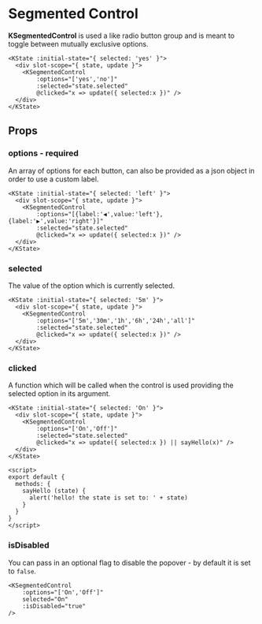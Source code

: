# Segmented Control

**KSegmentedControl** is used a like radio button group and is meant to toggle between mutually exclusive options.

<KState :initial-state="{ selected: 'yes' }">
  <div slot-scope="{ state, update }">
    <KSegmentedControl
        :options="['yes','no']"
        :selected="state.selected"
        @clicked="x => update({ selected:x })" />
  </div>
</KState>

```vue
<KState :initial-state="{ selected: 'yes' }">
  <div slot-scope="{ state, update }">
    <KSegmentedControl
        :options="['yes','no']"
        :selected="state.selected"
        @clicked="x => update({ selected:x })" />
  </div>
</KState>
```

## Props

### options - required

An array of options for each button, can also be provided as a json object in order to use a custom label.

<KState :initial-state="{ selected: 'left' }">
  <div slot-scope="{ state, update }">
    <KSegmentedControl
        :options="[{label:'◀️',value:'left'},{label:'▶️',value:'right'}]"
        :selected="state.selected"
        @clicked="x => update({ selected:x })" />
  </div>
</KState>


```vue
<KState :initial-state="{ selected: 'left' }">
  <div slot-scope="{ state, update }">
    <KSegmentedControl
        :options="[{label:'◀️',value:'left'},{label:'▶️',value:'right'}]"
        :selected="state.selected"
        @clicked="x => update({ selected:x })" />
  </div>
</KState>
```

### selected

The value of the option which is currently selected.

<KState :initial-state="{ selected: '5m' }">
  <div slot-scope="{ state, update }">
    <KSegmentedControl
        :options="['5m','30m','1h','6h','24h','all']"
        :selected="state.selected"
        @clicked="x => update({ selected:x })" />
  </div>
</KState>

```vue
<KState :initial-state="{ selected: '5m' }">
  <div slot-scope="{ state, update }">
    <KSegmentedControl
        :options="['5m','30m','1h','6h','24h','all']"
        :selected="state.selected"
        @clicked="x => update({ selected:x })" />
  </div>
</KState>
```

### clicked

A function which will be called when the control is used providing the selected option in its argument.


<KState :initial-state="{ selected: 'On' }">
  <div slot-scope="{ state, update }">
    <KSegmentedControl
        :options="['On','Off']"
        :selected="state.selected"
        @clicked="x => update({ selected:x }) || sayHello(x)" />
  </div>
</KState>

<script>
export default {
  methods: {
    sayHello (state) {
      alert('hello! the state is set to: ' + state)
    }
  }
}
</script>

```vue
<KState :initial-state="{ selected: 'On' }">
  <div slot-scope="{ state, update }">
    <KSegmentedControl
        :options="['On','Off']"
        :selected="state.selected"
        @clicked="x => update({ selected:x }) || sayHello(x)" />
  </div>
</KState>

<script>
export default {
  methods: {
    sayHello (state) {
      alert('hello! the state is set to: ' + state)
    }
  }
}
</script>
```

### isDisabled

You can pass in an optional flag to disable the popover - by default it is set to `false`.

<KSegmentedControl
    :options="['On','Off']"
    selected="On"
    :isDisabled="true"
/>

```vue
<KSegmentedControl
    :options="['On','Off']"
    selected="On"
    :isDisabled="true"
/>
```

